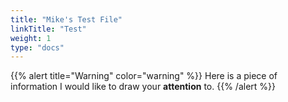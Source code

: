 ```yaml
---
title: "Mike's Test File"
linkTitle: "Test"
weight: 1
type: "docs"
---
```


{{% alert title="Warning"  color="warning" %}}
Here is a piece of information I would like to draw your **attention** to.
{{% /alert %}}